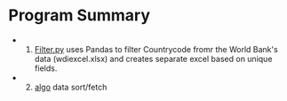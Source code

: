 # Program Summary

* 1. [Filter.py](https://github.com/0x218/Python/blob/master/filter.py) uses Pandas to filter Countrycode fromr the World Bank's data (wdiexcel.xlsx) and creates separate excel based on unique fields.

* 2. [algo](https://github.com/0x218/Python/tree/master/algo) data sort/fetch
